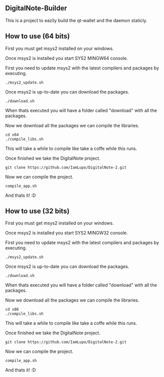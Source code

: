 ## DigitalNote-Builder

This is a project to eazily build the qt-wallet and the daemon staticly.

## How to use (64 bits)

First you must get msys2 installed on your windows.

Once msys2 is installed you start SYS2 MINGW64 console.

First you need to update msys2 with the latest compilers and packages by executing.

	./msys2_update.sh

Once msys2 is up-to-date you can download the packages.

	./download.sh

When thats executed you will have a folder called "download" with all the packages.

Now we download all the packages we can compile the libraries.

	cd x64
	./compile_libs.sh

This will take a while to compile like take a coffe while this runs.

Once finished we take the DigitalNote project.

	git clone https://github.com/IamLupo/DigitalNote-2.git

Now we can compile the project.

	compile_app.sh

And thats it! :D

## How to use (32 bits)

First you must get msys2 installed on your windows.

Once msys2 is installed you start SYS2 MINGW32 console.

First you need to update msys2 with the latest compilers and packages by executing.

	./msys2_update.sh

Once msys2 is up-to-date you can download the packages.

	./download.sh

When thats executed you will have a folder called "download" with all the packages.

Now we download all the packages we can compile the libraries.

	cd x86
	./compile_libs.sh

This will take a while to compile like take a coffe while this runs.

Once finished we take the DigitalNote project.

	git clone https://github.com/IamLupo/DigitalNote-2.git

Now we can compile the project.

	compile_app.sh

And thats it! :D

